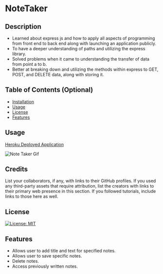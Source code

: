 # NoteTaker

## Description
- Learned about express js and how to apply all aspects of programming from front end to back end along with launching an application publicly. 
- To have a deeper understanding of paths and utilizing the express library.
- Solved problems when it came to understanding the transfer of data from point a to b.
- Better at breaking down and utilizing the methods within express to GET, POST, and DELETE data, along with storing it. 

## Table of Contents (Optional)
- [Installation](#installation)
- [Usage](#usage)
- [License](#license)
- [Features](#features)

## Usage

[Heroku Deployed Application](https://.herokuapp.com/)

![Note Taker Gif](./public/assets/gif1.gif)

## Credits
List your collaborators, if any, with links to their GitHub profiles.
If you used any third-party assets that require attribution, list the creators with links to their primary web presence in this section.
If you followed tutorials, include links to those here as well.
## License
[![License: MIT](https://img.shields.io/badge/License-MIT-yellow.svg)](https://opensource.org/licenses/MIT)

## Features
- Allows user to add title and text for specified notes.
- Allows user to save specific notes.
- Delete notes.
- Access previously written notes.

